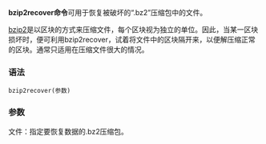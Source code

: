 **bzip2recover命令**可用于恢复被破坏的“.bz2”压缩包中的文件。

[bzip2](https://philipding.github.io/linux-command/bzip2 "bzip2命令")是以区块的方式来压缩文件，每个区块视为独立的单位。因此，当某一区块损坏时，便可利用bzip2recover，试着将文件中的区块隔开来，以便解压缩正常的区块。通常只适用在压缩文件很大的情况。

### 语法  

```
bzip2recover(参数)
```

### 参数  

文件：指定要恢复数据的.bz2压缩包。